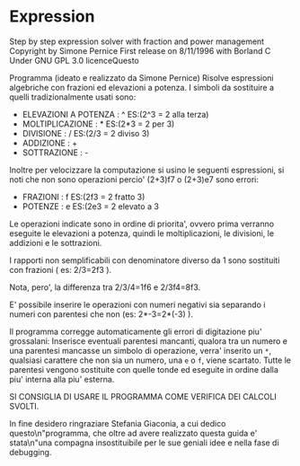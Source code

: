 # Expression
Step by step expression solver with fraction and power management
Copyright by Simone Pernice
First release on 8/11/1996 with Borland C
Under GNU GPL 3.0 licenceQuesto 

Programma (ideato e realizzato da Simone Pernice) 
Risolve espressioni algebriche con frazioni ed elevazioni a potenza.
I simboli da sostituire a quelli tradizionalmente usati sono:

* ELEVAZIONI A POTENZA : ^  ES:(2^3 = 2 alla terza)
* MOLTIPLICAZIONE      : *  ES:(2*3 = 2 per 3)
* DIVISIONE            : /  ES:(2/3 = 2 diviso 3)
* ADDIZIONE            : + 
* SOTTRAZIONE          : -

Inoltre per velocizzare la computazione si usino le seguenti espressioni, si noti che non sono operazioni percio' (2+3)f7 o (2+3)e7 sono errori:

* FRAZIONI             : f  ES:(2f3 = 2 fratto 3)
* POTENZE              : e  ES:(2e3 = 2 elevato a 3

Le operazioni indicate sono in ordine di priorita', ovvero prima verranno eseguite le elevazioni a potenza, quindi le moltiplicazioni, le divisioni, le addizioni e le sottrazioni.

I rapporti non semplificabili con denominatore diverso da 1 sono sostituiti con frazioni ( es: 2/3=2f3 ). 

Nota, pero', la differenza tra 2/3/4=1f6 e 2/3f4=8f3.

E' possibile inserire le operazioni con numeri negativi sia separando i numeri con parentesi che non (es: 2*-3=2*(-3) ).

Il programma corregge automaticamente gli errori di digitazione piu' grossalani:
Inserisce eventuali parentesi mancanti, qualora tra un numero e una parentesi mancasse un simbolo di operazione, verra' inserito un `*`,
qualsiasi carattere che non sia un numero, una `e` o `f`, viene scartato.
Tutte le parentesi vengono sostituite con quelle tonde ed eseguite in ordine dalla piu' interna alla piu' esterna.

SI CONSIGLIA DI USARE IL PROGRAMMA COME VERIFICA DEI CALCOLI SVOLTI.

In fine desidero ringraziare Stefania Giaconia, a cui dedico questo\n"programma, che oltre ad avere realizzato questa guida e' stata\n"una compagna insostituibile per le sue geniali idee e nella fase di debugging.
